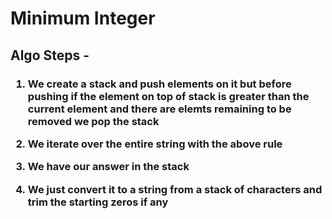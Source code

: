 # Minimum Integer
<h2> 
Algo Steps -
</h2>
<h3>

1. We create a stack and push elements on it but before pushing if the element on top of stack is greater than the current element and there are elemts remaining to be removed we pop the stack

2. We iterate over the entire string with the above rule

3. We have our answer in the stack

4. We just convert it to a string from a stack of characters and trim the starting zeros if any
</h3>
